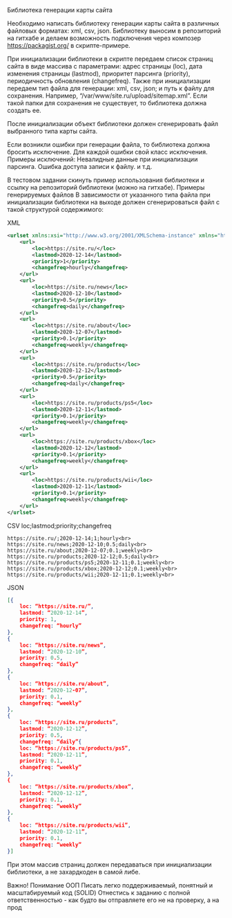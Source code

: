 Библиотека генерации карты сайта 

Необходимо написать библиотеку генерации карты сайта в различных файловых форматах: xml, csv, json. Библиотеку выносим в репозиторий на гитхабе и делаем возможность подключения через композер https://packagist.org/ в скрипте-примере.

При инициализации библиотеки в скрипте передаем список страниц сайта в виде массива с параметрами: адрес страницы (loc), дата изменения страницы (lastmod), приоритет парсинга (priority), периодичность обновления (changefreq). Также при инициализации передаем тип файла для генерации: xml, csv, json; и путь к файлу для сохранения. Например, “/var/www/site.ru/upload/sitemap.xml”. Если такой папки для сохранения не существует, то библиотека должна создать ее.

После инициализации объект библиотеки должен сгенерировать файл выбранного типа карты сайта.

Если возникли ошибки при генерации файла, то библиотека должна бросить исключение. Для каждой ошибки свой класс исключения. Примеры исключений:
Невалидные данные при инициализации парсинга.
Ошибка доступа записи к файлу.
и т.д.

В тестовом задании скинуть пример использования библиотеки и ссылку на репозиторий библиотеки (можно на гитхабе).
Примеры генерируемых файлов
В зависимости от указанного типа файла при инициализации библиотеки на выходе должен сгенерироваться файл с такой структурой содержимого:

XML
```xml
<urlset xmlns:xsi="http://www.w3.org/2001/XMLSchema-instance" xmlns="http://www.sitemaps.org/schemas/sitemap/0.9" xsi:schemaLocation="http://www.sitemaps.org/schemas/sitemap/0.9 http://www.sitemaps.org/schemas/sitemap/0.9/sitemap.xsd">
	<url>
		<loc>https://site.ru/</loc>
		<lastmod>2020-12-14</lastmod>
		<priority>1</priority>
		<changefreq>hourly</changefreq>
	</url>
	<url>
		<loc>https://site.ru/news</loc>
		<lastmod>2020-12-10</lastmod>
		<priority>0.5</priority>
		<changefreq>daily</changefreq>
	</url>
	<url>
		<loc>https://site.ru/about</loc>
		<lastmod>2020-12-07</lastmod>
		<priority>0.1</priority>
		<changefreq>weekly</changefreq>
	</url>
	<url>
		<loc>https://site.ru/products</loc>
		<lastmod>2020-12-12</lastmod>
		<priority>0.5</priority>
		<changefreq>daily</changefreq>
	</url>
	<url>
		<loc>https://site.ru/products/ps5</loc>
		<lastmod>2020-12-11</lastmod>
		<priority>0.1</priority>
		<changefreq>weekly</changefreq>
	</url>
	<url>
		<loc>https://site.ru/products/xbox</loc>
		<lastmod>2020-12-12</lastmod>
		<priority>0.1</priority>
		<changefreq>weekly</changefreq>
	</url>
	<url>
		<loc>https://site.ru/products/wii</loc>
		<lastmod>2020-12-11</lastmod>
		<priority>0.1</priority>
		<changefreq>weekly</changefreq>
	</url>
</urlset>
```
CSV
loc;lastmod;priority;changefreq<br>
```csv
https://site.ru/;2020-12-14;1;hourly<br>
https://site.ru/news;2020-12-10;0.5;daily<br>
https://site.ru/about;2020-12-07;0.1;weekly<br>
https://site.ru/products;2020-12-12;0.5;daily<br>
https://site.ru/products/ps5;2020-12-11;0.1;weekly<br>
https://site.ru/products/xbox;2020-12-12;0.1;weekly<br>
https://site.ru/products/wii;2020-12-11;0.1;weekly<br>
```
JSON
```JSON
[{
	loc: “https://site.ru/”,
	lastmod: “2020-12-14”,
	priority: 1,
	changefreq: “hourly”
},
{
	loc: “https://site.ru/news”,
	lastmod: “2020-12-10”,
	priority: 0.5,
	changefreq: “daily”
},
{
	loc: “https://site.ru/about”,
	lastmod: “2020-12-07”,
	priority: 0.1,
	changefreq: “weekly”
},
{
	loc: “https://site.ru/products”,
	lastmod: “2020-12-12”,
	priority: 0.5,
	changefreq: “daily”{
	loc: “https://site.ru/products/ps5”,
	lastmod: “2020-12-11”,
	priority: 0.1,
	changefreq: “weekly”
},
{
	loc: “https://site.ru/products/xbox”,
	lastmod: “2020-12-12”,
	priority: 0.1,
	changefreq: “weekly”
},
{
	loc: “https://site.ru/products/wii”,
	lastmod: “2020-12-11”,
	priority: 0.1,
	changefreq: “weekly”
}]
```
При этом массив страниц должен передаваться при инициализации библиотеки, а не захардкоден в самой либе.

Важно!
Понимание ООП
Писать легко поддерживаемый, понятный и масштабируемый код (SOLID)
Отнестись к заданию с полной ответственностью - как будто вы отправляете его не на проверку, а на прод 
